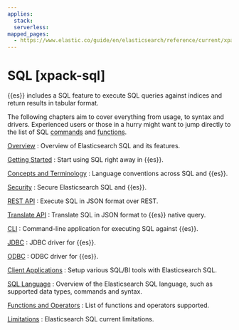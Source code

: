 ```yaml
---
applies:
  stack:
  serverless:
mapped_pages:
  - https://www.elastic.co/guide/en/elasticsearch/reference/current/xpack-sql.html
---
```


# SQL [xpack-sql]

{{es}} includes a SQL feature to execute SQL queries against indices and return results in tabular format.

The following chapters aim to cover everything from usage, to syntax and drivers. Experienced users or those in a hurry might want to jump directly to the list of SQL [commands](sql-commands.md) and [functions](sql-functions.md).

[Overview](sql-overview.md)
:   Overview of Elasticsearch SQL and its features.

[Getting Started](sql-getting-started.md)
:   Start using SQL right away in {{es}}.

[Concepts and Terminology](sql-concepts.md)
:   Language conventions across SQL and {{es}}.

[Security](sql-security.md)
:   Secure Elasticsearch SQL and {{es}}.

[REST API](sql-rest.md)
:   Execute SQL in JSON format over REST.

[Translate API](sql-translate.md)
:   Translate SQL in JSON format to {{es}} native query.

[CLI](sql-cli.md)
:   Command-line application for executing SQL against {{es}}.

[JDBC](sql-jdbc.md)
:   JDBC driver for {{es}}.

[ODBC](sql-odbc.md)
:   ODBC driver for {{es}}.

[Client Applications](sql-client-apps.md)
:   Setup various SQL/BI tools with Elasticsearch SQL.

[SQL Language](sql-spec.md)
:   Overview of the Elasticsearch SQL language, such as supported data types, commands and syntax.

[Functions and Operators](sql-functions.md)
:   List of functions and operators supported.

[Limitations](sql-limitations.md)
:   Elasticsearch SQL current limitations.


